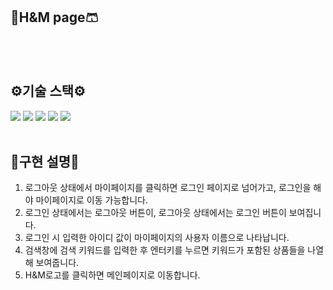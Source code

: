 ## 👔H&M page🩳
<br/>
<br/>

## ⚙기술 스택⚙
<img src="https://img.shields.io/badge/javascript-F7DF1E?style=flat-square&logo=javascript&logoColor=black">
<img src="https://img.shields.io/badge/html5-E34F26?style=flat-square&logo=html5&logoColor=white">
<img src="https://img.shields.io/badge/css-1572B6?style=flat-square&logo=css3&logoColor=white">
<img src="https://img.shields.io/badge/react-61DAFB?style=flat-square&logo=react&logoColor=white">
<img src="https://img.shields.io/badge/sass-CC6699?style=flat-square&logo=sass&logoColor=white">
<br/>
<br/>

## 📕구현 설명📕
1. 로그아웃 상태에서 마이페이지를 클릭하면 로그인 페이지로 넘어가고, 로그인을 해야 마이페이지로 이동 가능합니다.
2. 로그인 상태에서는 로그아웃 버튼이, 로그아웃 상태에서는 로그인 버튼이 보여집니다.
3. 로그인 시 입력한 아이디 값이 마이페이지의 사용자 이름으로 나타납니다.
4. 검색창에 검색 키워드를 입력한 후 엔터키를 누르면 키워드가 포함된 상품들을 나열해 보여줍니다.
5. H&M로고를 클릭하면 메인페이지로 이동합니다.

